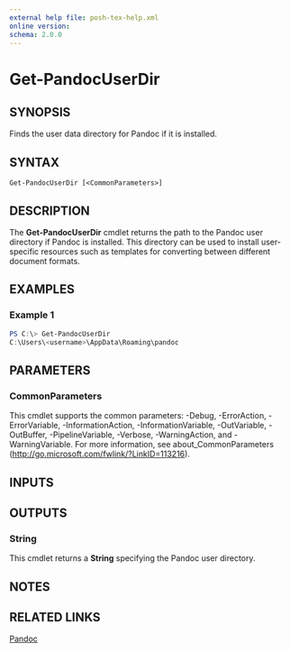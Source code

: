 ```yaml
---
external help file: posh-tex-help.xml
online version: 
schema: 2.0.0
---
```


# Get-PandocUserDir

## SYNOPSIS
Finds the user data directory for Pandoc if it is installed.

## SYNTAX

```
Get-PandocUserDir [<CommonParameters>]
```

## DESCRIPTION
The **Get-PandocUserDir** cmdlet returns the path to the Pandoc user directory
if Pandoc is installed. This directory can be used to install user-specific resources such as
templates for converting between different document formats.

## EXAMPLES

### Example 1
```powershell
PS C:\> Get-PandocUserDir
C:\Users\<username>\AppData\Roaming\pandoc
```

## PARAMETERS

### CommonParameters
This cmdlet supports the common parameters: -Debug, -ErrorAction, -ErrorVariable, -InformationAction, -InformationVariable, -OutVariable, -OutBuffer, -PipelineVariable, -Verbose, -WarningAction, and -WarningVariable. For more information, see about_CommonParameters (http://go.microsoft.com/fwlink/?LinkID=113216).

## INPUTS

## OUTPUTS

### String

This cmdlet returns a **String** specifying the Pandoc user directory.

## NOTES

## RELATED LINKS

[Pandoc](http://pandoc.org/)
